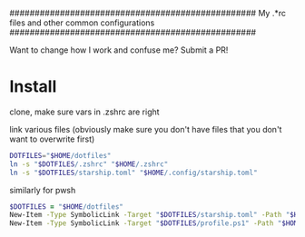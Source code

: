#################################################
My .*rc files and other common configurations
#################################################

Want to change how I work and confuse me? Submit a PR!

# Install
clone, make sure vars in .zshrc are right

link various files (obviously make sure you don't have files that you don't want to overwrite first)

```zsh
DOTFILES="$HOME/dotfiles"
ln -s "$DOTFILES/.zshrc" "$HOME/.zshrc"
ln -s "$DOTFILES/starship.toml" "$HOME/.config/starship.toml"
```

similarly for pwsh
```zsh
$DOTFILES = "$HOME/dotfiles"
New-Item -Type SymbolicLink -Target "$DOTFILES/starship.toml" -Path "$HOME/.config/starship.toml"
New-Item -Type SymbolicLink -Target "$DOTFILES/profile.ps1" -Path "$HOME/Documents/PowerShell/Microsoft.PowerShell_profile.ps1"
```
